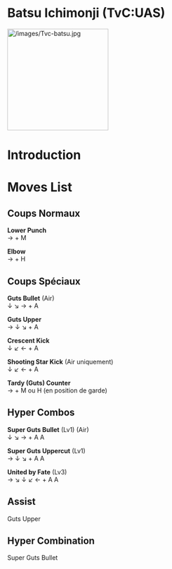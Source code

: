 # Batsu Ichimonji (TvC:UAS)

<img src="/images/Tvc-batsu.jpg" title="/images/Tvc-batsu.jpg"
width="230" alt="/images/Tvc-batsu.jpg" />  

# Introduction

# Moves List

## Coups Normaux

**Lower Punch**  
→ + M

**Elbow**  
→ + H

## Coups Spéciaux

**Guts Bullet** (Air)  
↓ ↘ → + A

**Guts Upper**  
→ ↓ ↘ + A

**Crescent Kick**  
↓ ↙ ← + A

**Shooting Star Kick** (Air uniquement)  
↓ ↙ ← + A

**Tardy (Guts) Counter**  
→ + M ou H (en position de garde)

## Hyper Combos

**Super Guts Bullet** (Lv1) (Air)  
↓ ↘ → + A A

**Super Guts Uppercut** (Lv1)  
→ ↓ ↘ + A A

**United by Fate** (Lv3)  
→ ↘ ↓ ↙ ← + A A

## Assist

Guts Upper

## Hyper Combination

Super Guts Bullet
